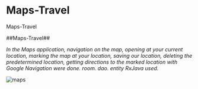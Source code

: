 # Maps-Travel
Maps-Travel

##Maps-Travel##

*In the Maps application, navigation on the map, opening at your current location, marking the map at your location, saving our location, deleting the predetermined location, getting directions to the marked location with Google Navigation were done.
room.
dao.
entity
RxJava
used.*

![maps](https://github.com/SonerA1/Maps-Travel/assets/114054564/c28853fe-95d7-4e9f-aca3-e6a997dcfdb9)
